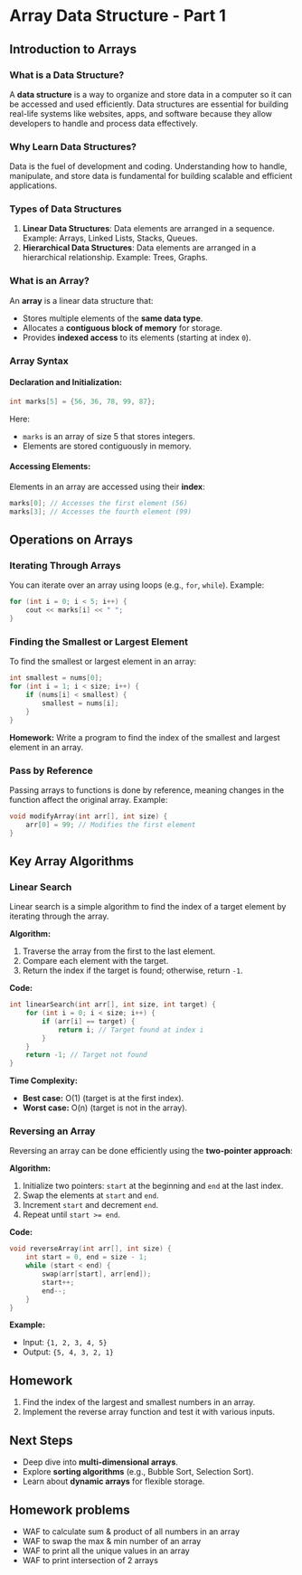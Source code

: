 # Array Data Structure - Part 1

## Introduction to Arrays

### What is a Data Structure?
A **data structure** is a way to organize and store data in a computer so it can be accessed and used efficiently. Data structures are essential for building real-life systems like websites, apps, and software because they allow developers to handle and process data effectively.

### Why Learn Data Structures?
Data is the fuel of development and coding. Understanding how to handle, manipulate, and store data is fundamental for building scalable and efficient applications.

### Types of Data Structures
1. **Linear Data Structures**: Data elements are arranged in a sequence. Example: Arrays, Linked Lists, Stacks, Queues.
2. **Hierarchical Data Structures**: Data elements are arranged in a hierarchical relationship. Example: Trees, Graphs.

### What is an Array?
An **array** is a linear data structure that:
- Stores multiple elements of the **same data type**.
- Allocates a **contiguous block of memory** for storage.
- Provides **indexed access** to its elements (starting at index `0`).

### Array Syntax
#### Declaration and Initialization:
```cpp
int marks[5] = {56, 36, 78, 99, 87};
```
Here:
- `marks` is an array of size 5 that stores integers.
- Elements are stored contiguously in memory.

#### Accessing Elements:
Elements in an array are accessed using their **index**:
```cpp
marks[0]; // Accesses the first element (56)
marks[3]; // Accesses the fourth element (99)
```

## Operations on Arrays

### Iterating Through Arrays
You can iterate over an array using loops (e.g., `for`, `while`). Example:
```cpp
for (int i = 0; i < 5; i++) {
    cout << marks[i] << " ";
}
```

### Finding the Smallest or Largest Element
To find the smallest or largest element in an array:
```cpp
int smallest = nums[0];
for (int i = 1; i < size; i++) {
    if (nums[i] < smallest) {
        smallest = nums[i];
    }
}
```
**Homework:** Write a program to find the index of the smallest and largest element in an array.

### Pass by Reference
Passing arrays to functions is done by reference, meaning changes in the function affect the original array.
Example:
```cpp
void modifyArray(int arr[], int size) {
    arr[0] = 99; // Modifies the first element
}
```

## Key Array Algorithms

### Linear Search
Linear search is a simple algorithm to find the index of a target element by iterating through the array.

**Algorithm:**
1. Traverse the array from the first to the last element.
2. Compare each element with the target.
3. Return the index if the target is found; otherwise, return `-1`.

**Code:**
```cpp
int linearSearch(int arr[], int size, int target) {
    for (int i = 0; i < size; i++) {
        if (arr[i] == target) {
            return i; // Target found at index i
        }
    }
    return -1; // Target not found
}
```
**Time Complexity:**
- **Best case:** O(1) (target is at the first index).
- **Worst case:** O(n) (target is not in the array).

### Reversing an Array
Reversing an array can be done efficiently using the **two-pointer approach**:

**Algorithm:**
1. Initialize two pointers: `start` at the beginning and `end` at the last index.
2. Swap the elements at `start` and `end`.
3. Increment `start` and decrement `end`.
4. Repeat until `start >= end`.

**Code:**
```cpp
void reverseArray(int arr[], int size) {
    int start = 0, end = size - 1;
    while (start < end) {
        swap(arr[start], arr[end]);
        start++;
        end--;
    }
}
```
**Example:**
- Input: `{1, 2, 3, 4, 5}`
- Output: `{5, 4, 3, 2, 1}`

## Homework
1. Find the index of the largest and smallest numbers in an array.
2. Implement the reverse array function and test it with various inputs.

## Next Steps
- Deep dive into **multi-dimensional arrays**.
- Explore **sorting algorithms** (e.g., Bubble Sort, Selection Sort).
- Learn about **dynamic arrays** for flexible storage.

## Homework problems
- WAF to calculate sum & product of all numbers in an array
- WAF to swap the max & min number of an array 
- WAF to print all the unique values in an array
- WAF to print intersection of 2 arrays
